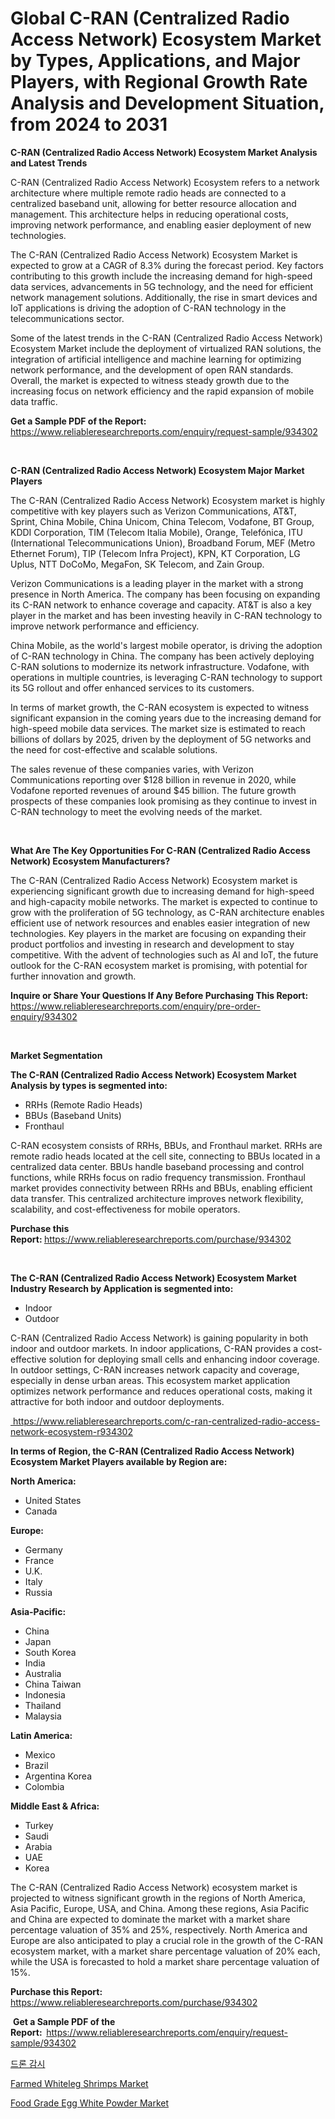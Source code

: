 <p><h1>Global C-RAN (Centralized Radio Access Network) Ecosystem Market by Types, Applications, and Major Players, with Regional Growth Rate Analysis and Development Situation, from 2024 to 2031</h1></p><p><strong>C-RAN (Centralized Radio Access Network) Ecosystem Market Analysis and Latest Trends</strong></p>
<p><p>C-RAN (Centralized Radio Access Network) Ecosystem refers to a network architecture where multiple remote radio heads are connected to a centralized baseband unit, allowing for better resource allocation and management. This architecture helps in reducing operational costs, improving network performance, and enabling easier deployment of new technologies.</p><p>The C-RAN (Centralized Radio Access Network) Ecosystem Market is expected to grow at a CAGR of 8.3% during the forecast period. Key factors contributing to this growth include the increasing demand for high-speed data services, advancements in 5G technology, and the need for efficient network management solutions. Additionally, the rise in smart devices and IoT applications is driving the adoption of C-RAN technology in the telecommunications sector.</p><p>Some of the latest trends in the C-RAN (Centralized Radio Access Network) Ecosystem Market include the deployment of virtualized RAN solutions, the integration of artificial intelligence and machine learning for optimizing network performance, and the development of open RAN standards. Overall, the market is expected to witness steady growth due to the increasing focus on network efficiency and the rapid expansion of mobile data traffic.</p></p>
<p><strong>Get a Sample PDF of the Report:&nbsp;</strong> <a href="https://www.reliableresearchreports.com/enquiry/request-sample/934302">https://www.reliableresearchreports.com/enquiry/request-sample/934302</a></p>
<p>&nbsp;</p>
<p><strong>C-RAN (Centralized Radio Access Network) Ecosystem Major Market Players</strong></p>
<p><p>The C-RAN (Centralized Radio Access Network) Ecosystem market is highly competitive with key players such as Verizon Communications, AT&T, Sprint, China Mobile, China Unicom, China Telecom, Vodafone, BT Group, KDDI Corporation, TIM (Telecom Italia Mobile), Orange, Telefónica, ITU (International Telecommunications Union), Broadband Forum, MEF (Metro Ethernet Forum), TIP (Telecom Infra Project), KPN, KT Corporation, LG Uplus, NTT DoCoMo, MegaFon, SK Telecom, and Zain Group.</p><p>Verizon Communications is a leading player in the market with a strong presence in North America. The company has been focusing on expanding its C-RAN network to enhance coverage and capacity. AT&T is also a key player in the market and has been investing heavily in C-RAN technology to improve network performance and efficiency.</p><p>China Mobile, as the world's largest mobile operator, is driving the adoption of C-RAN technology in China. The company has been actively deploying C-RAN solutions to modernize its network infrastructure. Vodafone, with operations in multiple countries, is leveraging C-RAN technology to support its 5G rollout and offer enhanced services to its customers.</p><p>In terms of market growth, the C-RAN ecosystem is expected to witness significant expansion in the coming years due to the increasing demand for high-speed mobile data services. The market size is estimated to reach billions of dollars by 2025, driven by the deployment of 5G networks and the need for cost-effective and scalable solutions.</p><p>The sales revenue of these companies varies, with Verizon Communications reporting over $128 billion in revenue in 2020, while Vodafone reported revenues of around $45 billion. The future growth prospects of these companies look promising as they continue to invest in C-RAN technology to meet the evolving needs of the market.</p></p>
<p>&nbsp;</p>
<p><strong>What Are The Key Opportunities For C-RAN (Centralized Radio Access Network) Ecosystem Manufacturers?</strong></p>
<p><p>The C-RAN (Centralized Radio Access Network) Ecosystem market is experiencing significant growth due to increasing demand for high-speed and high-capacity mobile networks. The market is expected to continue to grow with the proliferation of 5G technology, as C-RAN architecture enables efficient use of network resources and enables easier integration of new technologies. Key players in the market are focusing on expanding their product portfolios and investing in research and development to stay competitive. With the advent of technologies such as AI and IoT, the future outlook for the C-RAN ecosystem market is promising, with potential for further innovation and growth.</p></p>
<p><strong>Inquire or Share Your Questions If Any Before Purchasing This Report:</strong> <a href="https://www.reliableresearchreports.com/enquiry/pre-order-enquiry/934302">https://www.reliableresearchreports.com/enquiry/pre-order-enquiry/934302</a></p>
<p>&nbsp;</p>
<p><strong>Market Segmentation</strong></p>
<p><strong>The C-RAN (Centralized Radio Access Network) Ecosystem Market Analysis by types is segmented into:</strong></p>
<p><ul><li>RRHs (Remote Radio Heads)</li><li>BBUs (Baseband Units)</li><li>Fronthaul</li></ul></p>
<p><p>C-RAN ecosystem consists of RRHs, BBUs, and Fronthaul market. RRHs are remote radio heads located at the cell site, connecting to BBUs located in a centralized data center. BBUs handle baseband processing and control functions, while RRHs focus on radio frequency transmission. Fronthaul market provides connectivity between RRHs and BBUs, enabling efficient data transfer. This centralized architecture improves network flexibility, scalability, and cost-effectiveness for mobile operators.</p></p>
<p><strong>Purchase this Report:&nbsp;</strong><a href="https://www.reliableresearchreports.com/purchase/934302">https://www.reliableresearchreports.com/purchase/934302</a></p>
<p>&nbsp;</p>
<p><strong>The C-RAN (Centralized Radio Access Network) Ecosystem Market Industry Research by Application is segmented into:</strong></p>
<p><ul><li>Indoor</li><li>Outdoor</li></ul></p>
<p><p>C-RAN (Centralized Radio Access Network) is gaining popularity in both indoor and outdoor markets. In indoor applications, C-RAN provides a cost-effective solution for deploying small cells and enhancing indoor coverage. In outdoor settings, C-RAN increases network capacity and coverage, especially in dense urban areas. This ecosystem market application optimizes network performance and reduces operational costs, making it attractive for both indoor and outdoor deployments.</p></p>
<p><a href="https://www.reliableresearchreports.com/c-ran-centralized-radio-access-network-ecosystem-r934302">&nbsp;https://www.reliableresearchreports.com/c-ran-centralized-radio-access-network-ecosystem-r934302</a></p>
<p><strong>In terms of Region, the C-RAN (Centralized Radio Access Network) Ecosystem Market Players available by Region are:</strong></p>
<p>
    <p> <strong> North America: </strong>
        <ul>
            <li>United States</li>
            <li>Canada</li>
        </ul>
        </p> 
    <p> <strong> Europe: </strong>
        <ul>
            <li>Germany</li>
            <li>France</li>
            <li>U.K.</li>
            <li>Italy</li>
            <li>Russia</li>
        </ul>
        </p> 
    <p> <strong> Asia-Pacific: </strong>
        <ul>
            <li>China</li>
            <li>Japan</li>
            <li>South Korea</li>
            <li>India</li>
            <li>Australia</li>
            <li>China Taiwan</li>
            <li>Indonesia</li>
            <li>Thailand</li>
            <li>Malaysia</li>
        </ul>
        </p> 
    <p> <strong> Latin America: </strong>
        <ul>
            <li>Mexico</li>
            <li>Brazil</li>
            <li>Argentina Korea</li>
            <li>Colombia</li>
        </ul>
        </p> 
    <p> <strong> Middle East & Africa: </strong>
        <ul>
            <li>Turkey</li>
            <li>Saudi</li>
            <li>Arabia</li>
            <li>UAE</li>
            <li>Korea</li>
        </ul>
    </p>
    </p>
<p><p>The C-RAN (Centralized Radio Access Network) ecosystem market is projected to witness significant growth in the regions of North America, Asia Pacific, Europe, USA, and China. Among these regions, Asia Pacific and China are expected to dominate the market with a market share percentage valuation of 35% and 25%, respectively. North America and Europe are also anticipated to play a crucial role in the growth of the C-RAN ecosystem market, with a market share percentage valuation of 20% each, while the USA is forecasted to hold a market share percentage valuation of 15%.</p></p>
<p><strong>Purchase this Report: </strong><a href="https://www.reliableresearchreports.com/purchase/934302">https://www.reliableresearchreports.com/purchase/934302</a></p>
<p>&nbsp;<strong>Get a Sample PDF of the Report:&nbsp;&nbsp;</strong><a href="https://www.reliableresearchreports.com/enquiry/request-sample/934302">https://www.reliableresearchreports.com/enquiry/request-sample/934302</a></p>
<p><strong></strong></p>
<p><p><a href="https://github.com/vsckjg50460/Market-Research-Report-List-2/blob/main/414855160157.md">드론 감시</a></p><p><a href="https://www.linkedin.com/pulse/farmed-whiteleg-shrimps-market-research-report-unlocks-analysis-dqrnf">Farmed Whiteleg Shrimps Market</a></p><p><a href="https://www.linkedin.com/pulse/food-grade-egg-white-powder-market-size-examines-its-scope-g7r3f">Food Grade Egg White Powder Market</a></p></p>